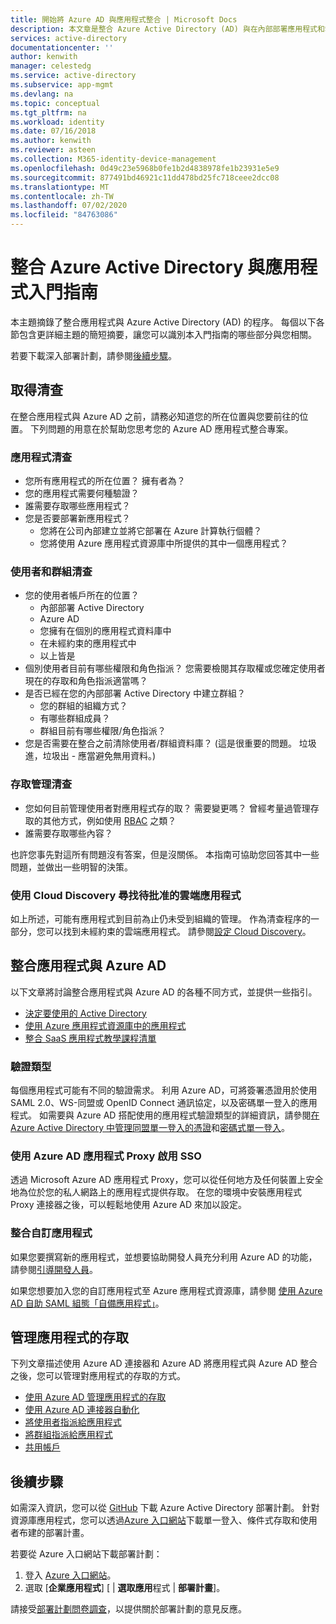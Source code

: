 ```yaml
---
title: 開始將 Azure AD 與應用程式整合 | Microsoft Docs
description: 本文章是整合 Azure Active Directory (AD) 與在內部部署應用程式和雲端應用程式的入門指南。
services: active-directory
documentationcenter: ''
author: kenwith
manager: celestedg
ms.service: active-directory
ms.subservice: app-mgmt
ms.devlang: na
ms.topic: conceptual
ms.tgt_pltfrm: na
ms.workload: identity
ms.date: 07/16/2018
ms.author: kenwith
ms.reviewer: asteen
ms.collection: M365-identity-device-management
ms.openlocfilehash: 0d49c23e5968b0fe1b2d4838978fe1b23931e5e9
ms.sourcegitcommit: 877491bd46921c11dd478bd25fc718ceee2dcc08
ms.translationtype: MT
ms.contentlocale: zh-TW
ms.lasthandoff: 07/02/2020
ms.locfileid: "84763086"
---
```

# <a name="integrating-azure-active-directory-with-applications-getting-started-guide"></a>整合 Azure Active Directory 與應用程式入門指南

本主題摘錄了整合應用程式與 Azure Active Directory (AD) 的程序。 每個以下各節包含更詳細主題的簡短摘要，讓您可以識別本入門指南的哪些部分與您相關。

若要下載深入部署計劃，請參閱[後續步驟](#next-steps)。

## <a name="take-inventory"></a>取得清查
在整合應用程式與 Azure AD 之前，請務必知道您的所在位置與您要前往的位置。  下列問題的用意在於幫助您思考您的 Azure AD 應用程式整合專案。

### <a name="application-inventory"></a>應用程式清查
* 您所有應用程式的所在位置？ 擁有者為？
* 您的應用程式需要何種驗證？
* 誰需要存取哪些應用程式？
* 您是否要部署新應用程式？
  * 您將在公司內部建立並將它部署在 Azure 計算執行個體？
  * 您將使用 Azure 應用程式資源庫中所提供的其中一個應用程式？

### <a name="user-and-group-inventory"></a>使用者和群組清查
* 您的使用者帳戶所在的位置？
  * 內部部署 Active Directory
  * Azure AD
  * 您擁有在個別的應用程式資料庫中
  * 在未經約束的應用程式中
  * 以上皆是
* 個別使用者目前有哪些權限和角色指派？ 您需要檢閱其存取權或您確定使用者現在的存取和角色指派適當嗎？
* 是否已經在您的內部部署 Active Directory 中建立群組？
  * 您的群組的組織方式？
  * 有哪些群組成員？
  * 群組目前有哪些權限/角色指派？
* 您是否需要在整合之前清除使用者/群組資料庫？  (這是很重要的問題。 垃圾進，垃圾出 - 應當避免無用資料。)

### <a name="access-management-inventory"></a>存取管理清查
* 您如何目前管理使用者對應用程式存的取？ 需要變更嗎？  曾經考量過管理存取的其他方式，例如使用 [RBAC](../../role-based-access-control/role-assignments-portal.md) 之類？
* 誰需要存取哪些內容？

也許您事先對這所有問題沒有答案，但是沒關係。  本指南可協助您回答其中一些問題，並做出一些明智的決策。

### <a name="find-unsanctioned-cloud-applications-with-cloud-discovery"></a>使用 Cloud Discovery 尋找待批准的雲端應用程式

如上所述，可能有應用程式到目前為止仍未受到組織的管理。  作為清查程序的一部分，您可以找到未經約束的雲端應用程式。 請參閱[設定 Cloud Discovery](/cloud-app-security/set-up-cloud-discovery)。

## <a name="integrating-applications-with-azure-ad"></a>整合應用程式與 Azure AD
以下文章將討論整合應用程式與 Azure AD 的各種不同方式，並提供一些指引。

* [決定要使用的 Active Directory](../fundamentals/active-directory-administer.md)
* [使用 Azure 應用程式資源庫中的應用程式](what-is-single-sign-on.md)
* [整合 SaaS 應用程式教學課程清單](../active-directory-saas-tutorial-list.md)

### <a name="authentication-types"></a>驗證類型
每個應用程式可能有不同的驗證需求。 利用 Azure AD，可將簽署憑證用於使用 SAML 2.0、WS-同盟或 OpenID Connect 通訊協定，以及密碼單一登入的應用程式。 如需要與 Azure AD 搭配使用的應用程式驗證類型的詳細資訊，請參閱[在 Azure Active Directory 中管理同盟單一登入的憑證](manage-certificates-for-federated-single-sign-on.md)和[密碼式單一登入](what-is-single-sign-on.md)。

### <a name="enabling-sso-with-azure-ad-app-proxy"></a>使用 Azure AD 應用程式 Proxy 啟用 SSO
透過 Microsoft Azure AD 應用程式 Proxy，您可以從任何地方及任何裝置上安全地為位於您的私人網路上的應用程式提供存取。 在您的環境中安裝應用程式 Proxy 連接器之後，可以輕鬆地使用 Azure AD 來加以設定。

### <a name="integrating-custom-applications"></a>整合自訂應用程式
如果您要撰寫新的應用程式，並想要協助開發人員充分利用 Azure AD 的功能，請參閱[引導開發人員](../active-directory-applications-guiding-developers-for-lob-applications.md)。

如果您想要加入您的自訂應用程式至 Azure 應用程式資源庫，請參閱 [使用 Azure AD 自助 SAML 組態「自備應用程式」](https://cloudblogs.microsoft.com/enterprisemobility/2015/06/17/bring-your-own-app-with-azure-ad-self-service-saml-configuration-now-in-preview/)。

## <a name="managing-access-to-applications"></a>管理應用程式的存取
下列文章描述使用 Azure AD 連接器和 Azure AD 將應用程式與 Azure AD 整合之後，您可以管理對應用程式的存取的方式。

* [使用 Azure AD 管理應用程式的存取](what-is-access-management.md)
* [使用 Azure AD 連接器自動化](../app-provisioning/user-provisioning.md)
* [將使用者指派給應用程式](../active-directory-applications-guiding-developers-assigning-users.md)
* [將群組指派給應用程式](../active-directory-applications-guiding-developers-assigning-groups.md)
* [共用帳戶](../active-directory-sharing-accounts.md)

## <a name="next-steps"></a>後續步驟
如需深入資訊，您可以從 [GitHub](https://aka.ms/deploymentplans) 下載 Azure Active Directory 部署計劃。 針對資源庫應用程式，您可以透過[Azure 入口網站](https://portal.azure.com)下載單一登入、條件式存取和使用者布建的部署計畫。 

若要從 Azure 入口網站下載部署計劃：

1. 登入 [Azure 入口網站](https://portal.azure.com)。
2. 選取 [**企業應用程式**] [  |  **選取應用**程式  |  **部署計畫**]。

請接受[部署計劃問卷調查](https://aka.ms/DeploymentPlanFeedback)，以提供關於部署計劃的意見反應。
